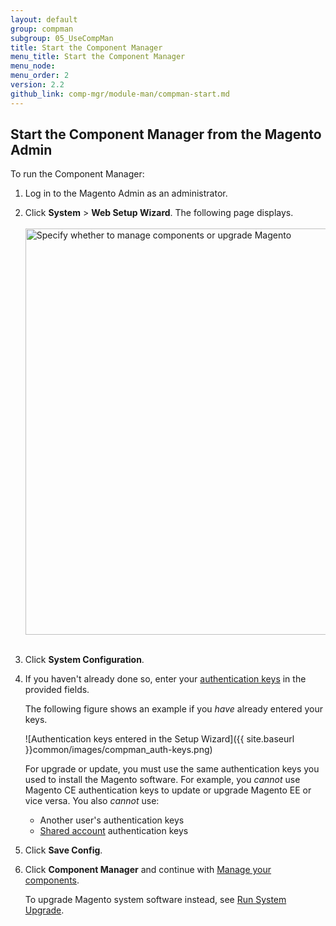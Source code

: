 ```yaml
---
layout: default 
group: compman
subgroup: 05_UseCompMan
title: Start the Component Manager
menu_title: Start the Component Manager
menu_node: 
menu_order: 2
version: 2.2
github_link: comp-mgr/module-man/compman-start.md
---
```


<h2 id="compman-access">Start the Component Manager from the Magento Admin</h2>
To run the Component Manager:

1.	Log in to the Magento Admin as an administrator.
2.	Click **System** > **Web Setup Wizard**.
	The following page displays.<br><br>
	<img src="{{ site.baseurl }}common/images/cman_upgr_initial.png" width="650px" alt="Specify whether to manage components or upgrade Magento"><br><br>
3.	Click **System Configuration**.
4.	If you haven't already done so, enter your [authentication keys]({{page.baseurl}}install-gde/prereq/connect-auth.html) in the provided fields.

	The following figure shows an example if you *have* already entered your keys.

	![Authentication keys entered in the Setup Wizard]({{ site.baseurl }}common/images/compman_auth-keys.png)

	<div class="bs-callout bs-callout-warning">
    	<p>For upgrade or update, you must use the same authentication keys you used to install the Magento software. For example, you <em>cannot</em> use Magento CE authentication keys to update or upgrade Magento EE or vice versa. You also <em>cannot</em> use:</p>
    	<ul><li>Another user's authentication keys</li>
    	<li><a href="http://docs.magento.com/m2/ce/user_guide/magento/magento-account-share.html" target="_blank">Shared account</a> authentication keys</li></ul>   
	</div>
5.	Click **Save Config**.
3.	Click **Component Manager** and continue with <a href="{{page.baseurl}}comp-mgr/module-man/compman-main-pg.html">Manage your components</a>.

	To upgrade Magento system software instead, see <a href="{{page.baseurl}}comp-mgr/upgrader/upgrade-start.html">Run System Upgrade</a>.
